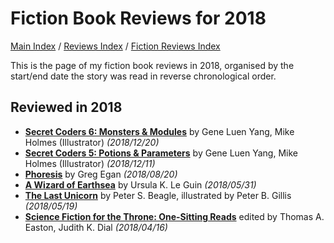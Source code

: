 # Fiction Book Reviews for 2018

[Main Index](../../../README.md) / [Reviews Index](../../README.md) / [Fiction Reviews Index](../README.md)

This is the page of my fiction book reviews in 2018, organised by the start/end date the story was read in reverse chronological order.

## Reviewed in 2018
- [**Secret Coders 6: Monsters & Modules**](20181220-SecretCodersMonstersModules.md) by Gene Luen Yang, Mike Holmes (Illustrator) *(2018/12/20)*
- [**Secret Coders 5: Potions & Parameters**](20181211-SecretCodersPotionsParameters.md) by Gene Luen Yang, Mike Holmes (Illustrator) *(2018/12/11)*
- [**Phoresis**](20180820-Phoresis.md) by Greg Egan *(2018/08/20)*
- [**A Wizard of Earthsea**](20180531-WizardEarthsea.md) by Ursula K. Le Guin *(2018/05/31)*
- [**The Last Unicorn**](20180519-LastUnicorn.md) by Peter S. Beagle, illustrated by Peter B. Gillis *(2018/05/19)*
- [**Science Fiction for the Throne: One-Sitting Reads**](20180416-SFForTheThrone.md) edited by Thomas A. Easton, Judith K. Dial *(2018/04/16)*
